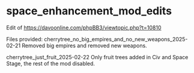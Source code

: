 # space_enhancement_mod_edits
Edit of https://davoonline.com/phpBB3/viewtopic.php?t=10810

Files provided:
cherrytree_no_big_empires_and_no_new_weapons_2025-02-21
Removed big empires and removed new weapons.

cherrytree_just_fruit_2025-02-22
Only fruit trees added in Civ and Space Stage, the rest of the mod disabled.
